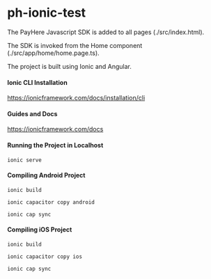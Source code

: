 # ph-ionic-test



The PayHere Javascript SDK is added to all pages (./src/index.html).

The SDK is invoked from the Home component (./src/app/home/home.page.ts).

The project is built using Ionic and Angular. 




#### Ionic CLI Installation

https://ionicframework.com/docs/installation/cli



#### Guides and Docs

https://ionicframework.com/docs




#### Running the Project in Localhost

```
ionic serve
```



#### Compiling Android Project

```
ionic build

ionic capacitor copy android

ionic cap sync
```



#### Compiling iOS Project

```
ionic build

ionic capacitor copy ios

ionic cap sync
```